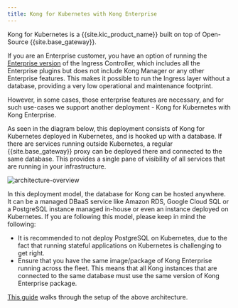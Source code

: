 ```yaml
---
title: Kong for Kubernetes with Kong Enterprise
---
```


Kong for Kubernetes is a {{site.kic_product_name}} built on top
of Open-Source {{site.base_gateway}}.

If you are an Enterprise customer, you have an option of running the
[Enterprise version](/gateway/latest/install/kubernetes/helm-quickstart/)
of the Ingress Controller, which includes
all the Enterprise plugins but does not include Kong Manager or any
other Enterprise features. This makes it possible to
run the Ingress layer without a database, providing a very low
operational and maintenance footprint.

However, in some cases, those enterprise features are necessary,
and for such use-cases we support another deployment - Kong for
Kubernetes with Kong Enterprise.

As seen in the diagram below, this deployment consists of
Kong for Kubernetes deployed in Kubernetes, and is hooked up with
a database. If there are services running outside Kubernetes,
a regular {{site.base_gateway}} proxy can be deployed there and connected to the
same database. This provides a single pane of visibility of
all services that are running in your infrastructure.

![architecture-overview](/assets/images/kubernetes-ingress-controller/k4k8s-with-kong-enterprise.png "K4K8S with Kong Enterprise")

In this deployment model, the database for Kong can be hosted anywhere.
It can be a managed DBaaS service like Amazon RDS, Google Cloud
SQL or a PostgreSQL instance managed in-house or even an instance
deployed on Kubernetes.
If you are following this model, please keep in mind the following:
- It is recommended to not deploy PostgreSQL on Kubernetes,
  due to the fact that running stateful applications on Kubernetes
  is challenging to get right.
- Ensure that you have the same image/package of Kong Enterprise
  running across the fleet. This means that all Kong instances that are
  connected to the same database must use the
  same version of Kong Enterprise package.

[This guide](/kubernetes-ingress-controller/{{page.kong_version}}/deployment/kong-enterprise)
walks through the setup of the above architecture.

